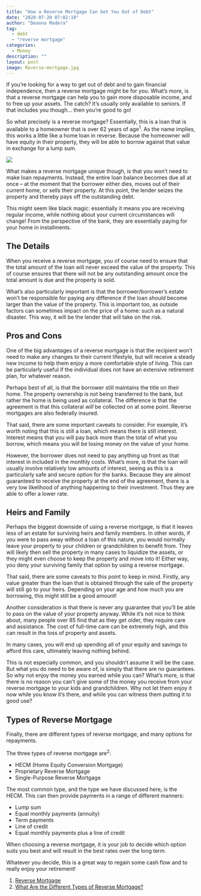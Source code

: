 ```yaml
---
title: "How a Reverse Mortgage Can Get You Out of Debt"
date: "2020-07-20 07:02:10"
author: "Deanna Madera"
tag:
  - debt
  - "reverse mortgage"
categories:
  - Money
description: ""
layout: post
image: Reverse-mortgage.jpg
---
```


If you’re looking for a way to get out of debt and to gain financial independence, then a reverse mortgage might be for you. What’s more, is that a reverse mortgage can help you to gain more disposable income, and to free up your assets. The catch? It’s usually only available to seniors. If that includes you though… then you’re good to go!

So what precisely is a reverse mortgage? Essentially, this is a loan that is available to a homeowner that is over 62 years of age<sup>1</sup>. As the name implies, this works a little like a home loan in reverse. Because the homeowner will have equity in their property, they will be able to borrow against that value in exchange for a lump sum.

![](/posts/Reverse-mortgage.jpg)

What makes a reverse mortgage unique though, is that you won’t need to make loan repayments. Instead, the entire loan balance becomes due all at once – at the moment that the borrower either dies, moves out of their current home, or sells their property. At this point, the lender seizes the property and thereby pays off the outstanding debt.

This might seem like black magic: essentially it means you are receiving regular income, while nothing about your current circumstances will change! From the perspective of the bank, they are essentially paying for your home in installments.

## The Details

When you receive a reverse mortgage, you of course need to ensure that the total amount of the loan will never exceed the value of the property. This of course ensures that there will not be any outstanding amount once the total amount is due and the property is sold.

What’s also particularly important is that the borrower/borrower’s estate won’t be responsible for paying any difference if the loan _should_ become larger than the value of the property. This is important too, as outside factors can sometimes impact on the price of a home: such as a natural disaster. This way, it will be the lender that will take on the risk.

## Pros and Cons

One of the big advantages of a reverse mortgage is that the recipient won’t need to make any changes to their current lifestyle, but will receive a steady new income to help them enjoy a more comfortable style of living. This can be particularly useful if the individual does not have an extensive retirement plan, for whatever reason.

Perhaps best of all, is that the borrower still maintains the title on their home. The property ownership is not being transferred to the bank, but rather the home is being used as collateral. The difference is that the agreement is that this collateral _will_ be collected on at some point. Reverse mortgages are also federally insured.

That said, there are some important caveats to consider. For example, it’s worth noting that this is still a loan, which means there is still interest. Interest means that you will pay back more than the total of what you borrow, which means you will be losing money on the value of your home.

However, the borrower does not need to pay anything up front as that interest in included in the monthly costs. What’s more, is that the loan will usually involve relatively low amounts of interest, seeing as this is a particularly safe and secure option for the banks. Because they are almost guaranteed to receive the property at the end of the agreement, there is a very low likelihood of anything happening to their investment. Thus they are able to offer a lower rate.

## Heirs and Family

Perhaps the biggest downside of using a reverse mortgage, is that it leaves less of an estate for surviving heirs and family members. In other words, if you were to pass away without a loan of this nature, you would normally leave your property to your children or grandchildren to benefit from. They will likely then sell the property in many cases to liquidize the assets, or they might even choose to keep the property and move into it! Either way, you deny your surviving family that option by using a reverse mortgage.

That said, there are some caveats to this point to keep in mind. Firstly, any value greater than the loan that is obtained through the sale of the property will still go to your heirs. Depending on your age and how much you are borrowing, this might still be a good amount!

Another consideration is that there is never any guarantee that you’ll be able to pass on the value of your property anyway. While it’s not nice to think about, many people over 85 find that as they get older, they require care and assistance. The cost of full-time care can be extremely high, and this can result in the loss of property and assets.

In many cases, you will end up spending all of your equity and savings to afford this care, ultimately leaving nothing behind.

This is not especially common, and you shouldn’t assume it will be the case. But what you do need to be aware of, is simply that there are no guarantees. So why not enjoy the money you earned while you can? What’s more, is that there is no reason you can’t give some of the money you receive from your reverse mortgage to your kids and grandchildren. Why not let them enjoy it now while you know it’s there, and while you can witness them putting it to good use?

## Types of Reverse Mortgage

Finally, there are different types of reverse mortgage, and many options for repayments.

The three types of reverse mortgage are<sup>2</sup>:

- HECM (Home Equity Conversion Mortgage)
- Proprietary Reverse Mortgage
- Single-Purpose Reverse Mortgage

The most common type, and the type we have discussed here, is the HECM. This can then provide payments in a range of different manners:

- Lump sum
- Equal monthly payments (annuity)
- Term payments
- Line of credit
- Equal monthly payments plus a line of credit

When choosing a reverse mortgage, it is your job to decide which option suits you best and will result in the best rates over the long term.

Whatever you decide, this is a great way to regain some cash flow and to really enjoy your retirement!

1. [Reverse Mortgage](https://www.investopedia.com/mortgage/reverse-mortgage/)
2. [What Are the Different Types of Reverse Mortgage?](https://www.investopedia.com/mortgage/reverse-mortgage/types/)
